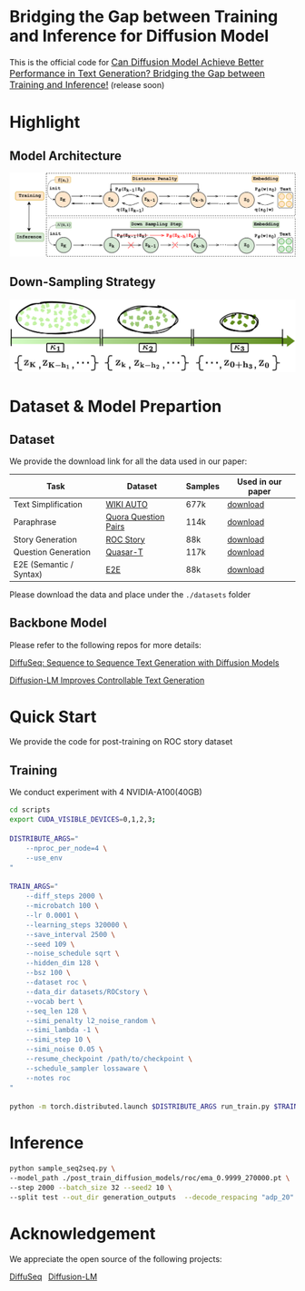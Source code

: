 # Bridging the Gap between Training and Inference for Diffusion Model

This is the official code for [<font size=3>Can Diffusion Model Achieve Better Performance in Text Generation? Bridging the Gap between Training and Inference!</font>]() (release soon)

# Highlight

## Model Architecture
<p align="center"><img src="./assets/model_arch.png" alt="Logo"></p>

## Down-Sampling Strategy
<p align="center"><img src="./assets/adaptive_sampling.png" alt="Logo"></p>

# Dataset & Model Prepartion



## Dataset
We provide the download link for all the data used in our paper:

| Task | Dataset | Samples | Used in our paper | 
|------|---------| ---------| ---------|
|Text Simplification| [WIKI AUTO](https://github.com/chaojiang06/wiki-auto) | 677k | [download](https://drive.google.com/drive/folders/1BlWtD1UbnL_ef06Riq-gABlL0Zb50s-d?usp=sharing)|
| Paraphrase | [Quora Question Pairs](https://www.kaggle.com/c/quora-question-pairs) | 114k | [download](https://drive.google.com/drive/folders/122YK0IElSnGZbPMigXrduTVL1geB4wEW)|
| Story Generation | [ROC Story]() | 88k | [download]() | 
| Question Generation | [Quasar-T]() | 117k | [download]() | 
| E2E (Semantic / Syntax) | [E2E]() | 88k | [download]() | 

Please download the data and place under the ``./datasets`` folder

## Backbone Model
Please refer to the following repos for more details:

[DiffuSeq: Sequence to Sequence Text Generation with Diffusion Models](https://github.com/Shark-NLP/DiffuSeq)

[Diffusion-LM Improves Controllable Text Generation](https://github.com/XiangLi1999/Diffusion-LM)


# Quick Start
We provide the code for post-training on ROC story dataset

## Training
We conduct experiment with 4 NVIDIA-A100(40GB)
```bash
cd scripts
export CUDA_VISIBLE_DEVICES=0,1,2,3;

DISTRIBUTE_ARGS="
    --nproc_per_node=4 \
    --use_env
"

TRAIN_ARGS="
    --diff_steps 2000 \
    --microbatch 100 \
    --lr 0.0001 \
    --learning_steps 320000 \
    --save_interval 2500 \
    --seed 109 \
    --noise_schedule sqrt \
    --hidden_dim 128 \
    --bsz 100 \
    --dataset roc \
    --data_dir datasets/ROCstory \
    --vocab bert \
    --seq_len 128 \
    --simi_penalty l2_noise_random \
    --simi_lambda -1 \
    --simi_step 10 \
    --simi_noise 0.05 \
    --resume_checkpoint /path/to/checkpoint \
    --schedule_sampler lossaware \
    --notes roc
"

python -m torch.distributed.launch $DISTRIBUTE_ARGS run_train.py $TRAIN_ARGS

```


# Inference

```bash
python sample_seq2seq.py \
--model_path ./post_train_diffusion_models/roc/ema_0.9999_270000.pt \
--step 2000 --batch_size 32 --seed2 10 \
--split test --out_dir generation_outputs  --decode_respacing "adp_20"
```

# Acknowledgement
We appreciate the open source of the following projects:

[DiffuSeq](https://github.com/Shark-NLP/DiffuSeq)&#8194;
[Diffusion-LM](https://github.com/XiangLi1999/Diffusion-LM)&#8194;
